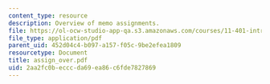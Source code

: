 ```yaml
---
content_type: resource
description: Overview of memo assignments.
file: https://ol-ocw-studio-app-qa.s3.amazonaws.com/courses/11-401-introduction-to-housing-community-and-economic-development-fall-2003/2aa2fc0becccda69ea86c6fde7827869_assign_over.pdf
file_type: application/pdf
parent_uid: 452d04c4-b097-a157-f05c-9be2efea1809
resourcetype: Document
title: assign_over.pdf
uid: 2aa2fc0b-eccc-da69-ea86-c6fde7827869
---
```

